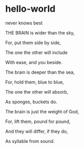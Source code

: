 # hello-world

never knows best

THE BRAIN is wider than the sky,

For, put them side by side,

The one the other will include

With ease, and you beside.

The brain is deeper than the sea,

For, hold them, blue to blue,

The one the other will absorb,

As sponges, buckets do.

The brain is just the weight of God,

For, lift them, pound for pound,

And they will differ, if they do,

As syllable from sound.
